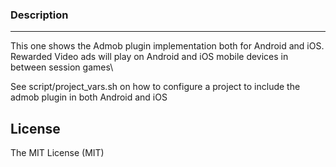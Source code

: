 
### Description
-----------------------------------------------------------------------------------
This one shows the Admob plugin implementation both for Android and iOS.\
Rewarded Video ads will play on Android and iOS mobile devices in between session games\

See script/project_vars.sh on how to configure a project to include the admob plugin in both Android and iOS

License
-----------------------------------------------------------------------------------
The MIT License (MIT)










